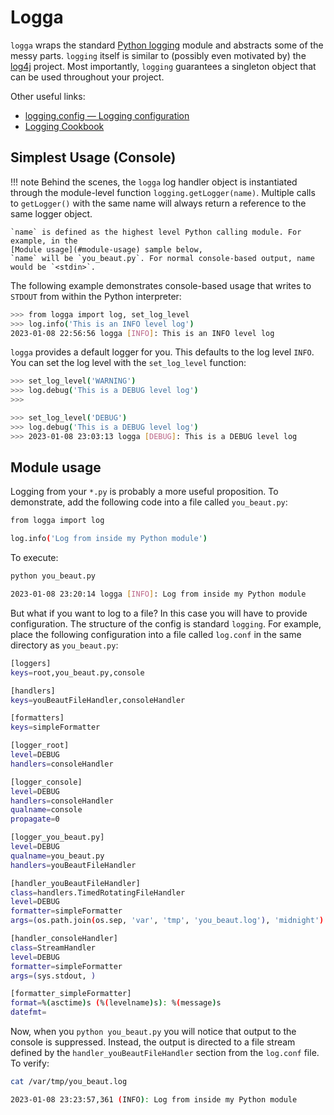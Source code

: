 # Logga

`logga` wraps the standard [Python logging](https://docs.python.org/3/library/logging.html) module and
abstracts some of the messy parts. `logging` itself is similar to (possibly even motivated by) the
[log4j](https://logging.apache.org/log4j/2.x/) project. Most importantly, `logging` guarantees a singleton object
that can be used throughout your project.

Other useful links:

- [logging.config — Logging configuration](https://docs.python.org/3/library/logging.config.html#module-logging.config)
- [Logging Cookbook](https://docs.python.org/3/howto/logging-cookbook.html)

## Simplest Usage (Console)

!!! note
    Behind the scenes, the `logga` log handler object is instantiated through the module-level
    function `logging.getLogger(name)`. Multiple calls to `getLogger()` with the same name will always
    return a reference to the same logger object.

    `name` is defined as the highest level Python calling module. For example, in the
    [Module usage](#module-usage) sample below,
    `name` will be `you_beaut.py`. For normal console-based output, name would be `<stdin>`.

The following example demonstrates console-based usage that writes to `STDOUT` from within the Python interpreter:

``` sh title="Logga from the Python interpreter"
>>> from logga import log, set_log_level
>>> log.info('This is an INFO level log')
2023-01-08 22:56:56 logga [INFO]: This is an INFO level log
```

`logga` provides a default logger for you. This defaults to the log level `INFO`. You can set the
log level with the `set_log_level` function:

``` sh title="Change log level to WARNING. DEBUG is suppressed."
>>> set_log_level('WARNING')
>>> log.debug('This is a DEBUG level log')
>>>
```

``` sh title="Change log level to DEBUG. DEBUG is displayed."
>>> set_log_level('DEBUG')
>>> log.debug('This is a DEBUG level log')
>>> 2023-01-08 23:03:13 logga [DEBUG]: This is a DEBUG level log
```

## Module usage
Logging from your `*.py` is probably a more useful proposition. To demonstrate, add the
following code into a file called `you_beaut.py`:

``` sh title="you_beaut.py"
from logga import log

log.info('Log from inside my Python module')
```

To execute:

``` sh
python you_beaut.py
```

``` sh title="you_beaut.py logs"
2023-01-08 23:20:14 logga [INFO]: Log from inside my Python module
```

But what if you want to log to a file? In this case you will have to provide configuration. The structure
of the config is standard `logging`. For example, place the following configuration into a file called `log.conf`
in the same directory as `you_beaut.py`:

``` sh title="Sample log.conf"
[loggers]
keys=root,you_beaut.py,console

[handlers]
keys=youBeautFileHandler,consoleHandler

[formatters]
keys=simpleFormatter

[logger_root]
level=DEBUG
handlers=consoleHandler

[logger_console]
level=DEBUG
handlers=consoleHandler
qualname=console
propagate=0

[logger_you_beaut.py]
level=DEBUG
qualname=you_beaut.py
handlers=youBeautFileHandler

[handler_youBeautFileHandler]
class=handlers.TimedRotatingFileHandler
level=DEBUG
formatter=simpleFormatter
args=(os.path.join(os.sep, 'var', 'tmp', 'you_beaut.log'), 'midnight')

[handler_consoleHandler]
class=StreamHandler
level=DEBUG
formatter=simpleFormatter
args=(sys.stdout, )

[formatter_simpleFormatter]
format=%(asctime)s (%(levelname)s): %(message)s
datefmt=
```

Now, when you `python you_beaut.py` you will notice that output to the console is suppressed.
Instead, the output is directed to a file stream defined by the `handler_youBeautFileHandler` section from
the `log.conf` file. To verify:

``` sh
cat /var/tmp/you_beaut.log
```

``` sh title="File-based logging output"
2023-01-08 23:23:57,361 (INFO): Log from inside my Python module
```
